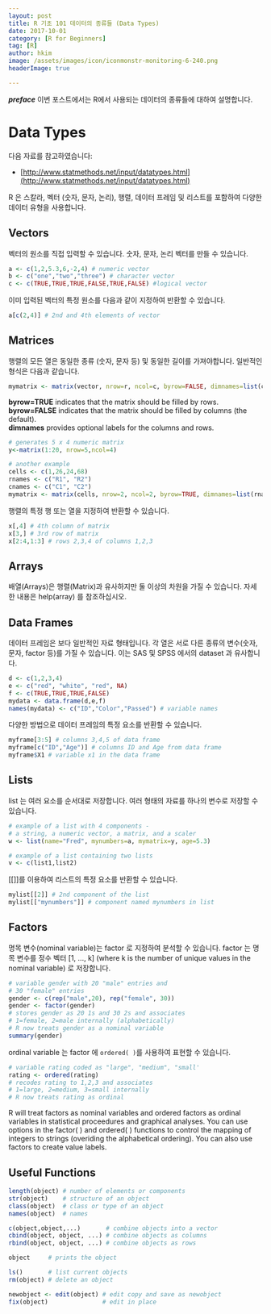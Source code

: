 ```yaml
---
layout: post  
title: R 기초 101 데이터의 종류들 (Data Types)  
date: 2017-10-01  
category: [R for Beginners]  
tag: [R]  
author: hkim  
image: /assets/images/icon/iconmonstr-monitoring-6-240.png
headerImage: true

---
```


***preface*** 이번 포스트에서는 R에서 사용되는 데이터의 종류들에 대하여 설명합니다.

# Data Types

다음 자료를 참고하였습니다:  
- [http://www.statmethods.net/input/datatypes.html](http://www.statmethods.net/input/datatypes.html)

R 은 스칼라, 벡터 (숫자, 문자, 논리), 행렬, 데이터 프레임 및 리스트를 포함하여 다양한 데이터 유형을 사용합니다.


## Vectors

벡터의 원소를 직접 입력할 수 있습니다. 숫자, 문자, 논리 벡터를 만들 수 있습니다.

```r
a <- c(1,2,5.3,6,-2,4) # numeric vector
b <- c("one","two","three") # character vector
c <- c(TRUE,TRUE,TRUE,FALSE,TRUE,FALSE) #logical vector
```

이미 입력된 벡터의 특정 원소를 다음과 같이 지정하여 반환할 수 있습니다.

```r
a[c(2,4)] # 2nd and 4th elements of vector
```

## Matrices

행렬의 모든 열은 동일한 종류 (숫자, 문자 등) 및 동일한 길이를 가져야합니다. 일반적인 형식은 다음과 같습니다.

```r
mymatrix <- matrix(vector, nrow=r, ncol=c, byrow=FALSE, dimnames=list(char_vector_rownames, char_vector_colnames))  
```

**byrow=TRUE** indicates that the matrix should be filled by rows.  
**byrow=FALSE** indicates that the matrix should be filled by columns (the default).  
**dimnames** provides optional labels for the columns and rows.  

```r
# generates 5 x 4 numeric matrix
y<-matrix(1:20, nrow=5,ncol=4)

# another example
cells <- c(1,26,24,68)
rnames <- c("R1", "R2")
cnames <- c("C1", "C2")
mymatrix <- matrix(cells, nrow=2, ncol=2, byrow=TRUE, dimnames=list(rnames, cnames))
```

행렬의 특정 행 또는 열을 지정하여 반환할 수 있습니다.

```r
x[,4] # 4th column of matrix
x[3,] # 3rd row of matrix
x[2:4,1:3] # rows 2,3,4 of columns 1,2,3
```

## Arrays

배열(Arrays)은 행렬(Matrix)과 유사하지만 둘 이상의 차원을 가질 수 있습니다. 자세한 내용은 help(array) 를 참조하십시오.


## Data Frames

데이터 프레임은 보다 일반적인 자료 형태입니다. 각 열은 서로 다른 종류의 변수(숫자, 문자, factor 등)를 가질 수 있습니다. 이는 SAS 및 SPSS 에서의 dataset 과 유사합니다.

```r
d <- c(1,2,3,4)
e <- c("red", "white", "red", NA)
f <- c(TRUE,TRUE,TRUE,FALSE)
mydata <- data.frame(d,e,f)
names(mydata) <- c("ID","Color","Passed") # variable names
```

다양한 방법으로 데이터 프레임의 특정 요소를 반환할 수 있습니다.

```r
myframe[3:5] # columns 3,4,5 of data frame
myframe[c("ID","Age")] # columns ID and Age from data frame
myframe$X1 # variable x1 in the data frame
```

## Lists

list 는 여러 요소를 순서대로 저장합니다. 여러 형태의 자료를 하나의 변수로 저장할 수 있습니다.

```r
# example of a list with 4 components -
# a string, a numeric vector, a matrix, and a scaler
w <- list(name="Fred", mynumbers=a, mymatrix=y, age=5.3)

# example of a list containing two lists
v <- c(list1,list2)
```

[[]]를 이용하여 리스트의 특정 요소를 반환할 수 있습니다.

```r
mylist[[2]] # 2nd component of the list
mylist[["mynumbers"]] # component named mynumbers in list
```

## Factors

명목 변수(nominal variable)는 factor 로 지정하여 분석할 수 있습니다. factor 는 명목 변수를 정수 벡터 [1, ..., k] (where k is the number of unique values in the nominal variable) 로 저장합니다.

```r
# variable gender with 20 "male" entries and
# 30 "female" entries
gender <- c(rep("male",20), rep("female", 30))
gender <- factor(gender)
# stores gender as 20 1s and 30 2s and associates
# 1=female, 2=male internally (alphabetically)
# R now treats gender as a nominal variable
summary(gender)
```

ordinal variable 는 factor 에 `ordered( )`를 사용하여 표현할 수 있습니다.

```r
# variable rating coded as "large", "medium", "small'
rating <- ordered(rating)
# recodes rating to 1,2,3 and associates
# 1=large, 2=medium, 3=small internally
# R now treats rating as ordinal
```

R will treat factors as nominal variables and ordered factors as ordinal variables in statistical proceedures and graphical analyses. You can use options in the factor( ) and ordered( ) functions to control the mapping of integers to strings (overiding the alphabetical ordering). You can also use factors to create value labels.

## Useful Functions

```r
length(object) # number of elements or components
str(object)    # structure of an object
class(object)  # class or type of an object
names(object)  # names

c(object,object,...)       # combine objects into a vector
cbind(object, object, ...) # combine objects as columns
rbind(object, object, ...) # combine objects as rows

object     # prints the object

ls()       # list current objects
rm(object) # delete an object

newobject <- edit(object) # edit copy and save as newobject
fix(object)               # edit in place
```
